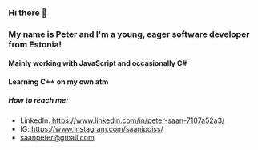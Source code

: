### Hi there 👋
### My name is Peter and I'm a young, eager software developer from Estonia!

#### Mainly working with JavaScript and occasionally C#
#### Learning C++ on my own atm

##### How to reach me:
-  LinkedIn: https://www.linkedin.com/in/peter-saan-7107a52a3/
-  IG: https://www.instagram.com/saanipoiss/
-  saanpeter@gmail.com

<!--
**PeterSaan/PeterSaan** is a ✨ _special_ ✨ repository because its `README.md` (this file) appears on your GitHub profile.

Here are some ideas to get you started:

- 🔭 I’m currently working on ...
- 🌱 I’m currently learning ...
- 👯 I’m looking to collaborate on ...
- 🤔 I’m looking for help with ...
- 💬 Ask me about ...
- 📫 How to reach me: ...
- 😄 Pronouns: ...
- ⚡ Fun fact: ...
-->
